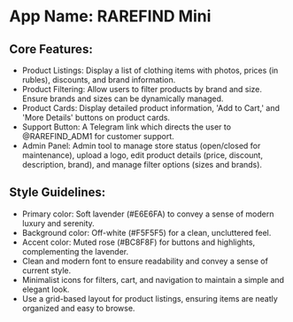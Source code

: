 # **App Name**: RAREFIND Mini

## Core Features:

- Product Listings: Display a list of clothing items with photos, prices (in rubles), discounts, and brand information.
- Product Filtering: Allow users to filter products by brand and size. Ensure brands and sizes can be dynamically managed.
- Product Cards: Display detailed product information, 'Add to Cart,' and 'More Details' buttons on product cards.
- Support Button: A Telegram link which directs the user to @RAREFIND_ADM1 for customer support.
- Admin Panel: Admin tool to manage store status (open/closed for maintenance), upload a logo, edit product details (price, discount, description, brand), and manage filter options (sizes and brands).

## Style Guidelines:

- Primary color: Soft lavender (#E6E6FA) to convey a sense of modern luxury and serenity.
- Background color: Off-white (#F5F5F5) for a clean, uncluttered feel.
- Accent color: Muted rose (#BC8F8F) for buttons and highlights, complementing the lavender.
- Clean and modern font to ensure readability and convey a sense of current style.
- Minimalist icons for filters, cart, and navigation to maintain a simple and elegant look.
- Use a grid-based layout for product listings, ensuring items are neatly organized and easy to browse.